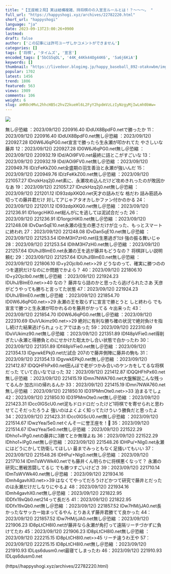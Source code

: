 ```yaml
---
title: "【王座戦２局】実は結構複雑、持将棋のの入宣言ルールとは！？～～～。 "
full_url: "https://happyshogi.xyz/archives/22782220.html"
short_url: "happyshogi"
language: "ja"
date: 2023-09-13T23:00:26+0900
lastmod: 
draft: false
author: ['この記事には許可ユーザしかコメントができません']
categories: []
tags: ['将棋', 'タイムズ', '宣言']
encoded_tags: ['5bCG5qOL', '44K_44Kk44Og44K6', '5a6j6KiA']
keywords: []
thumbnail: "https://livedoor.blogimg.jp/happy_baseball_892-otakvwbm/imgs/5/6/56bfe2cb-s.png"
popular: 1702
latest: 1456
trend: 1806
featured: 563
views: 1989
comments: 106
weight: 6
slug: aHR0cHMvL2hhcHB5c2hvZ2kueHl6L2FyY2hpdmVzLzIyNzgyMjIwLmh0bWw=
---
```


![](https://livedoor.blogimg.jp/happy_baseball_892-otakvwbm/imgs/5/6/56bfe2cb-s.png)

無し＠恐縮 ：2023/09/12() 220916.40 IDdUX8BpdF0.netで勝ったか 11：2023/09/12() 220916.40 IDdUX8BpdF0.net無し＠恐縮 ：2023/09/12() 220927.28 ID0W6J6qPG0.net宣言で勝ったら生永瀬が叩かれてた やさしいな藤井 12：2023/09/12() 220927.28 ID0W6J6qPG0.net無し＠恐縮 ：2023/09/12() 220932.19 IDd/AOi9FV0.net最終に詰とこがすごいな 13：2023/09/12() 220932.19 IDd/AOi9FV0.net無し＠恐縮 ：2023/09/12() 220949.76 ID/zFeKkZ00.net全盛期の羽生善治と永瀬が強いんだ 15：2023/09/12() 220949.76 ID/zFeKkZ00.net無し＠恐縮 ：2023/09/12() 221057.27 IDnzkHzq2j0.net素に、永瀬攻め込んだけど攻めきれったのが敗因かなあ 19：2023/09/12() 221057.27 IDnzkHzq2j0.net無し＠恐縮 ：2023/09/12() 221201.12 ID93zdpXKQ0.net天才の詰みだな 格だわ 詰み筋読み切っての藤井君だけ 対してアじゃアタオカしかファン付かのかる 24：2023/09/12() 221201.12 ID93zdpXKQ0.net無し＠恐縮 ：2023/09/12() 221236.91 ID1orgcHiK0.net総んがにを逃しては泥試合だった 26：2023/09/12() 221236.91 ID1orgcHiK0.net無し＠恐縮 ：2023/09/12() 221248.08 IDvDan5qE10.net永瀬の往生の悪さだけが立った、もっとスマートに終われ 27：2023/09/12() 221248.08 IDvDan5qE10.net無し＠恐縮 ：2023/09/12() 221253.54 IDlhM3H7zH0.net往生悪過ぎﾜﾛﾀ 強の振る舞いじゃ 28：2023/09/12() 221253.54 IDlhM3H7zH0.net無し＠恐縮 ：2023/09/12() 221257.64 IDUhJ/BlmE0.net永瀬の王を逃が藤井もどうなの？ 将棋詳しい説明頼む 29：2023/09/12() 221257.64 IDUhJ/BlmE0.net無し＠恐縮 ：2023/09/12() 221806.10 ID+y2OjcIb0.net>>29 どうなのって、確実に勝つののつを選択だけなのにか問題でかよら？ 40：2023/09/12() 221806.10 ID+y2OjcIb0.net無し＠恐縮 ：2023/09/12() 221924.23 IDUhJ/BlmE0.net>>40 なの？ 藤井なら詰のかと思ったら逃げられたさあ 天彦がどうやっても勝ちと言ってた状態 47：2023/09/12() 221924.23 IDUhJ/BlmE0.net無し＠恐縮 ：2023/09/12() 221854.70 ID0W6J6qPG0.net>>29 永瀬の王を取らずに宣言で勝とうと しと終わら でも宣言で勝つと生永瀬が叩かれるのを藤井がかってる 々出来った 43：2023/09/12() 221854.70 ID0W6J6qPG0.net無し＠恐縮 ：2023/09/12() 222310.69 IDuVUkimz90.net>>29 絶対に有利な勝ち確の状況で絶対負けを指し続けた結果逃げられょっとアではあった 59：2023/09/12() 222310.69 IDuVUkimz90.net無し＠恐縮 ：2023/09/12() 221351.89 IDf48pVFie0.net得削ぎたい永瀬と得勝負とのにせかけた聡太かし合い状態で白かったわ 30：2023/09/12() 221351.89 IDf48pVFie0.net無し＠恐縮 ：2023/09/12() 221354.13 IDgvwkEPkj0.netだ試合 207ので藤井側陣に藤井の駒も 31：2023/09/12() 221354.13 IDgvwkEPkj0.net無し＠恐縮 ：2023/09/12() 221412.87 IDQQHFhPx60.net田んぼで老がつかみ合いのケンカをしてるな将棋だった ていて白いなではった 32：2023/09/12() 221412.87 IDQQHFhPx60.net無し＠恐縮 ：2023/09/12() 221415.19 IDmn7NWA760.net大盤解説こんな残ってるんか 加古川の帰れるんか 33：2023/09/12() 221415.19 IDmn7NWA760.net無し＠恐縮 ：2023/09/12() 221850.10 ID31PMmOte0.net>>33 泊まるでしょ 42：2023/09/12() 221850.10 ID31PMmOte0.net無し＠恐縮 ：2023/09/12() 221423.31 IDcc0lGScU0.net泥もドロドロだったけど1将棋でを寄せられと思わせてこそだったろうよ 強いのはよくよく知ってたけういう勝負だと思ったよ 34：2023/09/12() 221423.31 IDcc0lGScU0.net無し＠恐縮 ：2023/09/12() 221514.67 IDwzYea/5e0.netぐんそーに誉王座を！🥺 35：2023/09/12() 221514.67 IDwzYea/5e0.net無し＠恐縮 ：2023/09/12() 221522.29 IDhho1+lPg0.netの藤井に3勝てとか無理よね 36：2023/09/12() 221522.29 IDhho1+lPg0.net無し＠恐縮 ：2023/09/12() 221548.26 IDHPu/+NIg0.net永瀬にはどうにかして防衛してほしい 最までみっともなく足掻いてもいい 37：2023/09/12() 221548.26 IDHPu/+NIg0.net無し＠恐縮 ：2023/09/12() 221710.14 IDmTsWVWk40.netでも藤井くん明らかに将棋悪くなって？ 永瀬の研究に悪戦苦闘してるじ でも勝つすごいけどさ 39：2023/09/12() 221710.14 IDmTsWVWk40.net無し＠恐縮 ：2023/09/12() 221934.16 IDmh4gavhX0.net>>39 はなくてやってだろうけどかつて研究で藤井とだったのは永瀬だけだしなりにやるよ 48：2023/09/12() 221934.16 IDmh4gavhX0.net無し＠恐縮 ：2023/09/12() 221822.95 IDDfx19xQb0.net214って長だろ 41：2023/09/12() 221822.95 IDDfx19xQb0.net無し＠恐縮 ：2023/09/12() 221857.52 IDw7HM/jJA0.net長かったなサッカー始まってるやん とりあえず藤井君勝てて良かった 44：2023/09/12() 221857.52 IDw7HM/jJA0.net無し＠恐縮 ：2023/09/12() 221906.23 ID8pLtCH8I0.netが藤井なら永瀬が角打って遠隔リーチづかずに負けてたわ 45：2023/09/12() 221906.23 ID8pLtCH8I0.net無し＠恐縮 ：2023/09/12() 222215.15 ID8pLtCH8I0.net>>45 リーチ違うわ王や 57：2023/09/12() 222215.15 ID8pLtCH8I0.net無し＠恐縮 ：2023/09/12() 221910.93 IDLqs6dusm0.net最寝てしまったわ 46：2023/09/12() 221910.93 IDLqs6dusm0.net

(https//happyshogi.xyz/archives/22782220.html)
